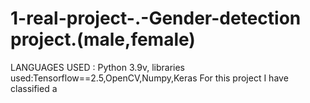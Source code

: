 # 1-real-project-.-Gender-detection project.(male,female)
LANGUAGES USED : Python 3.9v,
libraries used:Tensorflow==2.5,OpenCV,Numpy,Keras
For this project I have classified a 
